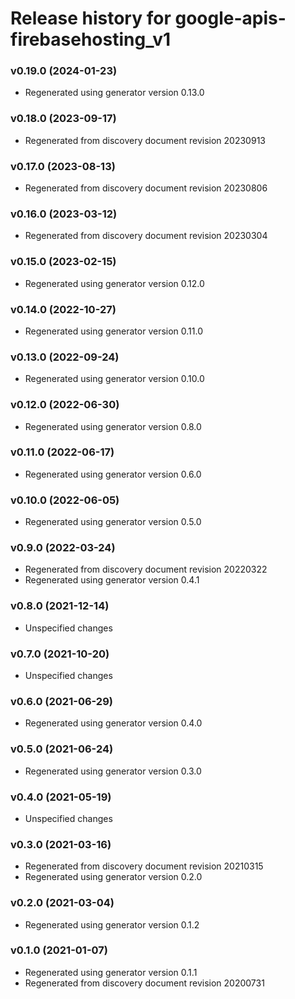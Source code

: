 # Release history for google-apis-firebasehosting_v1

### v0.19.0 (2024-01-23)

* Regenerated using generator version 0.13.0

### v0.18.0 (2023-09-17)

* Regenerated from discovery document revision 20230913

### v0.17.0 (2023-08-13)

* Regenerated from discovery document revision 20230806

### v0.16.0 (2023-03-12)

* Regenerated from discovery document revision 20230304

### v0.15.0 (2023-02-15)

* Regenerated using generator version 0.12.0

### v0.14.0 (2022-10-27)

* Regenerated using generator version 0.11.0

### v0.13.0 (2022-09-24)

* Regenerated using generator version 0.10.0

### v0.12.0 (2022-06-30)

* Regenerated using generator version 0.8.0

### v0.11.0 (2022-06-17)

* Regenerated using generator version 0.6.0

### v0.10.0 (2022-06-05)

* Regenerated using generator version 0.5.0

### v0.9.0 (2022-03-24)

* Regenerated from discovery document revision 20220322
* Regenerated using generator version 0.4.1

### v0.8.0 (2021-12-14)

* Unspecified changes

### v0.7.0 (2021-10-20)

* Unspecified changes

### v0.6.0 (2021-06-29)

* Regenerated using generator version 0.4.0

### v0.5.0 (2021-06-24)

* Regenerated using generator version 0.3.0

### v0.4.0 (2021-05-19)

* Unspecified changes

### v0.3.0 (2021-03-16)

* Regenerated from discovery document revision 20210315
* Regenerated using generator version 0.2.0

### v0.2.0 (2021-03-04)

* Regenerated using generator version 0.1.2

### v0.1.0 (2021-01-07)

* Regenerated using generator version 0.1.1
* Regenerated from discovery document revision 20200731

